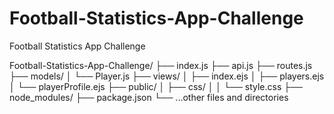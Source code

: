 # Football-Statistics-App-Challenge
Football Statistics App Challenge




Football-Statistics-App-Challenge/
├── index.js
├── api.js
├── routes.js
├── models/
│   └── Player.js
├── views/
│   ├── index.ejs
│   ├── players.ejs
│   └── playerProfile.ejs
├── public/
│   ├── css/
│   │   └── style.css
├── node_modules/
├── package.json
└── ...other files and directories
